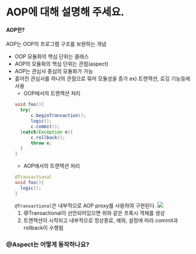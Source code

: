 # AOP에 대해 설명해 주세요.
#### AOP란?
AOP는 OOP의 프로그램 구조를 보완하는 개념
- OOP 모듈화의 핵심 단위는 클래스
- AOP의 모듈화의 핵심 단위는 관점(aspect)
- AOP는 관심사 중심의 모듈화가 가능   
- 흩어진 관심사를 하나의 관점으로 묶어 모듈성을 증가
  ex) 트랜잭션, 로깅 기능등에 사용
  - OOP에서의 트랜잭션 처리
  ```java
  void foo(){
    try{
        c.beginTransaction();
        logic();
        c.commit();
    }catch(Exception e){
        c.rollback();
        throw e;
    } 
  }
  ```
  - AOP에서의 트랜잭션 처리
  ```java
  @Transactional
  void foo(){
    logic();
  }
  ```
  `@Transactional`은 내부적으로 AOP proxy를 사용하여 구현된다.
  ![](https://docs.spring.io/spring-framework/docs/5.3.37/reference/html/images/aop-proxy-call.png)
  1. @Transactional이 선언되어있으면 위와 같은 프록시 객체를 생성
  2.  트랜잭션이 시작되고 내부적으로 정상종료, 예외, 설정에 따라 commit과 rollback이 수행됨
### @Aspect는 어떻게 동작하나요?